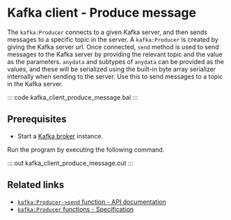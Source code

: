 # Kafka client - Produce message

The `kafka:Producer` connects to a given Kafka server, and then sends messages to a specific topic in the server. A `kafka:Producer` is created by giving the Kafka server url. Once connected, `send` method is used to send messages to the Kafka server by providing the relevant topic and the value as the parameters. `anydata` and subtypes of `anydata` can be provided as the values, and these will be serialized using the built-in byte array serializer internally when sending to the server. Use this to send messages to a topic in the Kafka server.

::: code kafka_client_produce_message.bal :::

## Prerequisites
- Start a [Kafka broker](https://kafka.apache.org/quickstart) instance.

Run the program by executing the following command.

::: out kafka_client_produce_message.out :::

## Related links
- [`kafka:Producer->send` function - API documentation](https://lib.ballerina.io/ballerinax/kafka/latest/clients/Producer#send)
- [`kafka:Producer` functions - Specification](https://github.com/ballerina-platform/module-ballerinax-kafka/blob/master/docs/spec/spec.md#33-functions)
